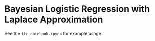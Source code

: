 # Bayesian Logistic Regression with Laplace Approximation

See the `ftr_notebook.ipynb` for example usage.
